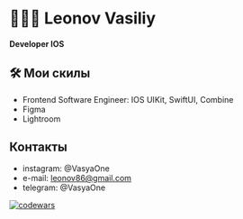 # 👨🏻‍💻 Leonov Vasiliy

#### Developer IOS

## 🛠 Мои скилы 
- Frontend Software Engineer: IOS UIKit, SwiftUI, Combine
- Figma
- Lightroom 

## Контакты
- instagram: @VasyaOne
- e-mail: leonov86@gmail.com
- telegram: @VasyaOne

[![codewars](https://www.codewars.com/users/VasyaOne/badges/small)](https://www.codewars.com/users/VasyaOne)
<!--
**VasyaOne/VasyaOne** is a ✨ _special_ ✨ repository because its `README.md` (this file) appears on your GitHub profile.

Here are some ideas to get you started:

- 🔭 I’m currently working on ...
- 🌱 I’m currently learning ...
- 👯 I’m looking to collaborate on ...
- 🤔 I’m looking for help with ...
- 💬 Ask me about ...
- 📫 How to reach me: ...
- 😄 Pronouns: ...
- ⚡ Fun fact: ...
-->
